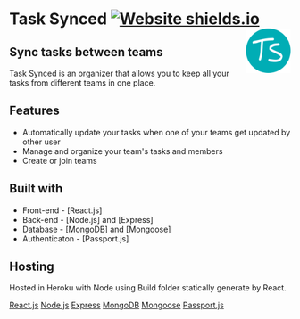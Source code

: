 # Task Synced [![Website shields.io](https://img.shields.io/website-up-down-green-red/http/shields.io.svg)](https://tasksynced.herokuapp.com/)<img align="right" src="images/logo.png" alt="Logo" width="80" height="80" >



## Sync tasks between teams

Task Synced is an organizer that allows you to keep all your tasks from different teams in one place. 

## Features
- Automatically update your tasks when one of your teams get updated by other user
- Manage and organize your team's tasks and members
- Create or join teams

## Built with
- Front-end - [React.js]
- Back-end - [Node.js] and [Express]
- Database - [MongoDB] and [Mongoose]
- Authenticaton - [Passport.js]

## Hosting
Hosted in Heroku with Node using Build folder statically generate by React.

[React.js](https://reactjs.org/)
[Node.js](https://nodejs.org/en/)
[Express](http://expressjs.com/)
[MongoDB](https://www.mongodb.com/)
[Mongoose](https://mongoosejs.com/)
[Passport.js](http://www.passportjs.org/)
